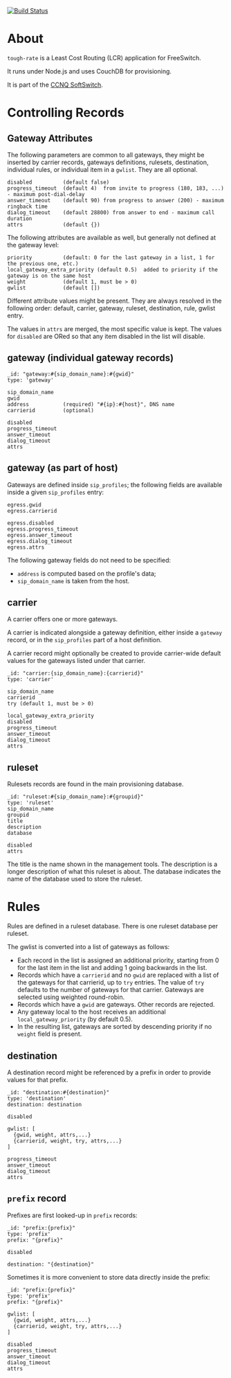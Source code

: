 [![Build Status](https://travis-ci.org/shimaore/tough-rate.svg?branch=master)](https://travis-ci.org/shimaore/tough-rate)

About
=====

`tough-rate` is a Least Cost Routing (LCR) application for FreeSwitch.

It runs under Node.js and uses CouchDB for provisioning.

It is part of the [CCNQ SoftSwitch](http://ccnq.shimaore.net/).

Controlling Records
===================

Gateway Attributes
------------------

The following parameters are common to all gateways, they might be inserted by carrier records, gateways definitions, rulesets, destination, individual rules, or individual item in a `gwlist`.
They are all optional.

    disabled          (default false)
    progress_timeout  (default 4)  from invite to progress (180, 183, ...) - maximum post-dial-delay
    answer_timeout    (default 90) from progress to answer (200) - maximum ringback time
    dialog_timeout    (default 28800) from answer to end - maximum call duration
    attrs             (default {})

The following attributes are available as well, but generally not defined at the gateway level:

    priority          (default: 0 for the last gateway in a list, 1 for the previous one, etc.)
    local_gateway_extra_priority (default 0.5)  added to priority if the gateway is on the same host
    weight            (default 1, must be > 0)
    gwlist            (default [])

Different attribute values might be present. They are always resolved in the following order: default, carrier, gateway, ruleset, destination, rule, gwlist entry.

The values in `attrs` are merged, the most specific value is kept.
The values for `disabled` are ORed so that any item disabled in the list will disable.

gateway (individual gateway records)
------------------------------------

    _id: "gateway:#{sip_domain_name}:#{gwid}"
    type: 'gateway'

    sip_domain_name
    gwid
    address           (required) "#{ip}:#{host}", DNS name
    carrierid         (optional)

    disabled
    progress_timeout
    answer_timeout
    dialog_timeout
    attrs

gateway (as part of host)
-------------------------

Gateways are defined inside `sip_profiles`; the following fields are available inside a given `sip_profiles` entry:

    egress.gwid
    egress.carrierid

    egress.disabled
    egress.progress_timeout
    egress.answer_timeout
    egress.dialog_timeout
    egress.attrs

The following gateway fields do not need to be specified:
- `address` is computed based on the profile's data;
- `sip_domain_name` is taken from the host.

carrier
-------

A carrier offers one or more gateways.

A carrier is indicated alongside a gateway definition, either inside a `gateway` record, or in the `sip_profiles` part of a host definition.

A carrier record might optionally be created to provide carrier-wide default values for the gateways listed under that carrier.

    _id: "carrier:{sip_domain_name}:{carrierid}"
    type: 'carrier'

    sip_domain_name
    carrierid
    try (default 1, must be > 0)

    local_gateway_extra_priority
    disabled
    progress_timeout
    answer_timeout
    dialog_timeout
    attrs

ruleset
-------

Rulesets records are found in the main provisioning database.

    _id: "ruleset:#{sip_domain_name}:#{groupid}"
    type: 'ruleset'
    sip_domain_name
    groupid
    title
    description
    database

    disabled
    attrs

The title is the name shown in the management tools.
The description is a longer description of what this ruleset is about.
The database indicates the name of the database used to store the ruleset.

Rules
=====

Rules are defined in a ruleset database. There is one ruleset database per ruleset.

The gwlist is converted into a list of gateways as follows:
- Each record in the list is assigned an additional priority, starting from 0 for the last item in the list and adding 1 going backwards in the list.
- Records which have a `carrierid` and no `gwid` are replaced with a list of the gateways for that carrierid, up to `try` entries. The value of `try` defaults to the number of gateways for that carrier. Gateways are selected using weighted round-robin.
- Records which have a `gwid` are gateways. Other records are rejected.
- Any gateway local to the host receives an additional `local_gateway_priority` (by default 0.5).
- In the resulting list, gateways are sorted by descending priority if no `weight` field is present.

destination
-----------

A destination record might be referenced by a prefix in order to provide values for that prefix.

    _id: "destination:#{destination}"
    type: 'destination'
    destination: destination

    disabled

    gwlist: [
      {gwid, weight, attrs,...}
      {carrierid, weight, try, attrs,...}
    ]

    progress_timeout
    answer_timeout
    dialog_timeout
    attrs

`prefix` record
---------------

Prefixes are first looked-up in `prefix` records:

    _id: "prefix:{prefix}"
    type: 'prefix'
    prefix: "{prefix}"

    disabled

    destination: "{destination}"

Sometimes it is more convenient to store data directly inside the prefix:

    _id: "prefix:{prefix}"
    type: 'prefix'
    prefix: "{prefix}"

    gwlist: [
      {gwid, weight, attrs,...}
      {carrierid, weight, try, attrs,...}
    ]

    disabled
    progress_timeout
    answer_timeout
    dialog_timeout
    attrs
